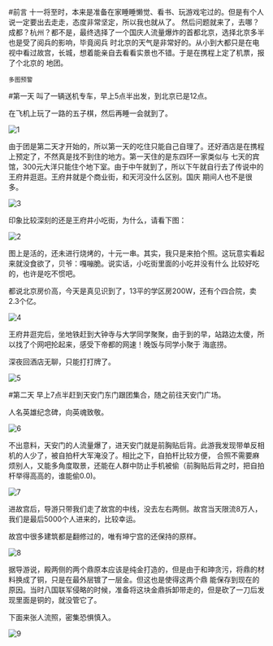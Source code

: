 #前言
十一将至时，本来是准备在家睡睡懒觉、看书、玩游戏宅过的。但是有个人说一定要出去走走，态度非常坚定，所以我也就从了。
然后问题就来了，去哪？成都？杭州？都不是，最终选择了一个国庆人流量爆炸的首都北京，选择北京多半也是受了阅兵的影响，毕竟阅兵
时北京的天气是非常好的。从小到大都只是在电视中看过故宫，长城，想着能亲自去看看实景也不错。于是在携程上定了机票，报了个北京的
地团。

`多图预警`

#第一天
叫了一辆送机专车，早上5点半出发，到北京已是12点。

在飞机上玩了一路的五子棋，然后再睡一会就到了。

![1](http://i13.tietuku.com/199b558255db4cd7.jpg)

由于团是第二天才开始的，所以第一天的吃住只能自己自理了。还好酒店是在携程上预定了，不然真是找不到住的地方。第一天住的是东四环一家类似与
七天的宾馆，300元大洋只能住个地下室。由于中午就到了，所以下午就自行去了传说中的王府井逛逛。王府井就是个商业街，和天河没什么区别。国庆
期间人也不是很多。

![3](http://i13.tietuku.com/b929e005e39ce0a5.jpg)

印象比较深刻的还是王府井小吃街，为什么，请看下图：

![2](http://i13.tietuku.com/f422b95d699ae4b4.jpg)

图上是活的，还未进行烧烤的，十元一串。其实，我只是来拍个照。这玩意实看起来就没食欲了，贝爷：嘎嘣脆。说实话，小吃街里面的小吃并没有什么
比较好吃的，也许是吃不惯吧。

都说北京房价高，今天是真见识到了，13平的学区房200W，还有个四合院，卖2.3个亿。

![4](http://i13.tietuku.com/993f3bea31e9eee4.jpg)

王府井逛完后，坐地铁赶到大钟寺与大学同学聚聚，由于到的早，站路边太傻，所以找了个网吧抡起来，感受下帝都的网速！晚饭与同学小聚于
海底捞。

深夜回酒店无聊，只能打打牌了。

![5](http://i13.tietuku.com/febe932400f317c6.jpg)

#第二天
早上7点半赶到天安门东门跟团集合，随之前往天安门广场。

人名英雄纪念碑，向英魂致敬。

![6](http://i13.tietuku.com/c0ab09528007c076.jpg)

不出意料，天安门的人流量爆了，进天安门就是前胸贴后背。此游我发现带单反相机的人少了，被自拍杆大军淹没了。相比之下，自拍杆比较方便，
合照不需要麻烦别人，又能多角度取景，还能在人群中防止手机被偷（前胸贴后背之时，把自拍杆举得高高的，谁能偷0.0)。

![7](http://i13.tietuku.com/2fdad847fb3f25a8.jpg)

进故宫后，导游只带我们走了故宫的中线，没去左右两侧。故宫当天限流8万人，我们是最后5000个人进来的，比较幸运。

故宫中很多建筑都是翻修过的，唯有坤宁宫的还保持的原样。

![8](http://i13.tietuku.com/a1420f88c4dbf7ab.jpg)

据导游说，殿两侧的两个鼎原本应该是纯金打造的，但是由于和珅贪污，将鼎的材料换成了铜，只是在最外层镀了一层金。但这也是使得这两个鼎
能保存到现在的原因。当时八国联军侵略的时候，准备将这块金鼎拆卸带走的，但是砍了一刀后发现里面是铜的，就没管它了。

下面来张人流照，密集恐惧慎入。

![9](http://i13.tietuku.com/b96ad788b4b73781.jpg)


